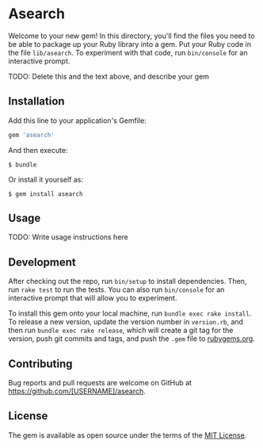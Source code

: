 # Asearch

Welcome to your new gem! In this directory, you'll find the files you need to be able to package up your Ruby library into a gem. Put your Ruby code in the file `lib/asearch`. To experiment with that code, run `bin/console` for an interactive prompt.

TODO: Delete this and the text above, and describe your gem

## Installation

Add this line to your application's Gemfile:

```ruby
gem 'asearch'
```

And then execute:

    $ bundle

Or install it yourself as:

    $ gem install asearch

## Usage

TODO: Write usage instructions here

## Development

After checking out the repo, run `bin/setup` to install dependencies. Then, run `rake test` to run the tests. You can also run `bin/console` for an interactive prompt that will allow you to experiment.

To install this gem onto your local machine, run `bundle exec rake install`. To release a new version, update the version number in `version.rb`, and then run `bundle exec rake release`, which will create a git tag for the version, push git commits and tags, and push the `.gem` file to [rubygems.org](https://rubygems.org).

## Contributing

Bug reports and pull requests are welcome on GitHub at https://github.com/[USERNAME]/asearch.


## License

The gem is available as open source under the terms of the [MIT License](http://opensource.org/licenses/MIT).

